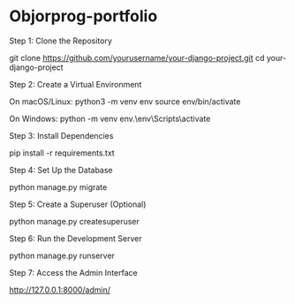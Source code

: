 # Objorprog-portfolio

Step 1: Clone the Repository

git clone https://github.com/yourusername/your-django-project.git cd your-django-project


Step 2: Create a Virtual Environment

On macOS/Linux:
python3 -m venv env source env/bin/activate

On Windows:
python -m venv env.\env\Scripts\activate


Step 3: Install Dependencies

pip install -r requirements.txt


Step 4: Set Up the Database

python manage.py migrate


Step 5: Create a Superuser (Optional)

python manage.py createsuperuser


Step 6: Run the Development Server

python manage.py runserver


Step 7: Access the Admin Interface

http://127.0.0.1:8000/admin/
